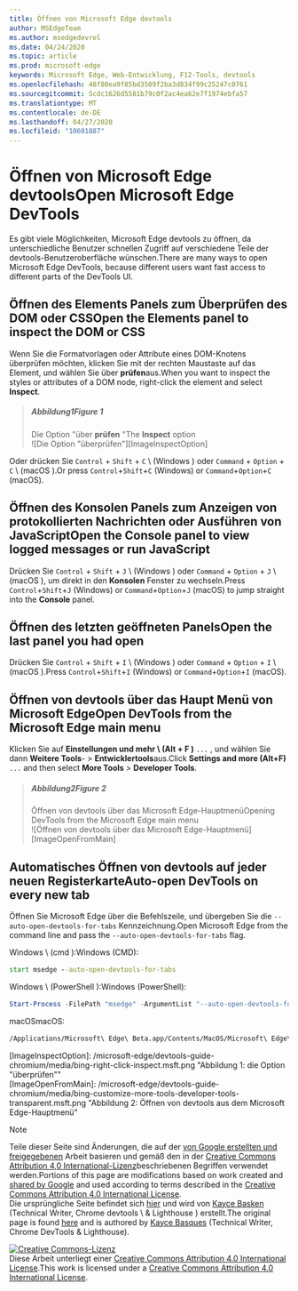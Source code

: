 ```yaml
---
title: Öffnen von Microsoft Edge devtools
author: MSEdgeTeam
ms.author: msedgedevrel
ms.date: 04/24/2020
ms.topic: article
ms.prod: microsoft-edge
keywords: Microsoft Edge, Web-Entwicklung, F12-Tools, devtools
ms.openlocfilehash: 48f80ea9f85bd3509f2ba3d834f99c25247c0761
ms.sourcegitcommit: 5cdc1626d5581b79c0f2ac4ea62e7f1974ebfa57
ms.translationtype: MT
ms.contentlocale: de-DE
ms.lasthandoff: 04/27/2020
ms.locfileid: "10601887"
---
```

<!-- Copyright Kayce Basques 

   Licensed under the Apache License, Version 2.0 (the "License");
   you may not use this file except in compliance with the License.
   You may obtain a copy of the License at

       https://www.apache.org/licenses/LICENSE-2.0

   Unless required by applicable law or agreed to in writing, software
   distributed under the License is distributed on an "AS IS" BASIS,
   WITHOUT WARRANTIES OR CONDITIONS OF ANY KIND, either express or implied.
   See the License for the specific language governing permissions and
   limitations under the License. -->





# <span data-ttu-id="900f9-103">Öffnen von Microsoft Edge devtools</span><span class="sxs-lookup"><span data-stu-id="900f9-103">Open Microsoft Edge DevTools</span></span>   



<span data-ttu-id="900f9-104">Es gibt viele Möglichkeiten, Microsoft Edge devtools zu öffnen, da unterschiedliche Benutzer schnellen Zugriff auf verschiedene Teile der devtools-Benutzeroberfläche wünschen.</span><span class="sxs-lookup"><span data-stu-id="900f9-104">There are many ways to open Microsoft Edge DevTools, because different users want fast access to different parts of the DevTools UI.</span></span>  

## <span data-ttu-id="900f9-105">Öffnen des Elements Panels zum Überprüfen des DOM oder CSS</span><span class="sxs-lookup"><span data-stu-id="900f9-105">Open the Elements panel to inspect the DOM or CSS</span></span>   

<span data-ttu-id="900f9-106">Wenn Sie die Formatvorlagen oder Attribute eines DOM-Knotens überprüfen möchten, klicken Sie mit der rechten Maustaste auf das Element, und wählen Sie über **prüfen**aus.</span><span class="sxs-lookup"><span data-stu-id="900f9-106">When you want to inspect the styles or attributes of a DOM node, right-click the element and select **Inspect**.</span></span>  

> ##### <span data-ttu-id="900f9-107">Abbildung1</span><span class="sxs-lookup"><span data-stu-id="900f9-107">Figure 1</span></span>  
> <span data-ttu-id="900f9-108">Die Option "über **prüfen** "</span><span class="sxs-lookup"><span data-stu-id="900f9-108">The **Inspect** option</span></span>  
> ![Die Option "überprüfen"][ImageInspectOption]  

<span data-ttu-id="900f9-110">Oder drücken Sie `Control` + `Shift` + `C` \ (Windows \) oder `Command` + `Option` + `C` \ (macOS \).</span><span class="sxs-lookup"><span data-stu-id="900f9-110">Or press `Control`+`Shift`+`C` \(Windows\) or `Command`+`Option`+`C` \(macOS\).</span></span>  

<!--See [Get Started With Viewing And Changing CSS][GetStartedCSS].  -->  

## <span data-ttu-id="900f9-111">Öffnen des Konsolen Panels zum Anzeigen von protokollierten Nachrichten oder Ausführen von JavaScript</span><span class="sxs-lookup"><span data-stu-id="900f9-111">Open the Console panel to view logged messages or run JavaScript</span></span>   

<span data-ttu-id="900f9-112">Drücken Sie `Control` + `Shift` + `J` \ (Windows \) oder `Command` + `Option` + `J` \ (macOS \), um direkt in den **Konsolen** Fenster zu wechseln.</span><span class="sxs-lookup"><span data-stu-id="900f9-112">Press `Control`+`Shift`+`J` \(Windows\) or `Command`+`Option`+`J` \(macOS\) to jump straight into the **Console** panel.</span></span>  

<!--See [Get Started With The Console][ConsoleGetStarted].  -->

## <span data-ttu-id="900f9-113">Öffnen des letzten geöffneten Panels</span><span class="sxs-lookup"><span data-stu-id="900f9-113">Open the last panel you had open</span></span>   

<span data-ttu-id="900f9-114">Drücken Sie `Control` + `Shift` + `I` \ (Windows \) oder `Command` + `Option` + `I` \ (macOS \).</span><span class="sxs-lookup"><span data-stu-id="900f9-114">Press `Control`+`Shift`+`I` \(Windows\) or `Command`+`Option`+`I` \(macOS\).</span></span>  

## <span data-ttu-id="900f9-115">Öffnen von devtools über das Haupt Menü von Microsoft Edge</span><span class="sxs-lookup"><span data-stu-id="900f9-115">Open DevTools from the Microsoft Edge main menu</span></span>  

<span data-ttu-id="900f9-116">Klicken Sie auf **Einstellungen und mehr \ (Alt + F \)** `...` , und wählen Sie dann **Weitere Tools**-  >  **Entwicklertools**aus.</span><span class="sxs-lookup"><span data-stu-id="900f9-116">Click **Settings and more \(Alt+F\)** `...` and then select **More Tools** > **Developer Tools**.</span></span>  

> ##### <span data-ttu-id="900f9-117">Abbildung2</span><span class="sxs-lookup"><span data-stu-id="900f9-117">Figure 2</span></span>  
> <span data-ttu-id="900f9-118">Öffnen von devtools über das Microsoft Edge-Hauptmenü</span><span class="sxs-lookup"><span data-stu-id="900f9-118">Opening DevTools from the Microsoft Edge main menu</span></span>  
> ![Öffnen von devtools über das Microsoft Edge-Hauptmenü][ImageOpenFromMain]  

## <span data-ttu-id="900f9-120">Automatisches Öffnen von devtools auf jeder neuen Registerkarte</span><span class="sxs-lookup"><span data-stu-id="900f9-120">Auto-open DevTools on every new tab</span></span>   

<span data-ttu-id="900f9-121">Öffnen Sie Microsoft Edge über die Befehlszeile, und übergeben Sie die `--auto-open-devtools-for-tabs` Kennzeichnung.</span><span class="sxs-lookup"><span data-stu-id="900f9-121">Open Microsoft Edge from the command line and pass the `--auto-open-devtools-for-tabs` flag.</span></span>  

<span data-ttu-id="900f9-122">Windows \ (cmd \):</span><span class="sxs-lookup"><span data-stu-id="900f9-122">Windows \(CMD\):</span></span>  

```cmd
start msedge --auto-open-devtools-for-tabs
```  

<span data-ttu-id="900f9-123">Windows \ (PowerShell \):</span><span class="sxs-lookup"><span data-stu-id="900f9-123">Windows \(PowerShell\):</span></span>  

```powershell
Start-Process -FilePath "msedge" -ArgumentList "--auto-open-devtools-for-tabs"
```  

<span data-ttu-id="900f9-124">macOS</span><span class="sxs-lookup"><span data-stu-id="900f9-124">macOS:</span></span>  

```bash
/Applications/Microsoft\ Edge\ Beta.app/Contents/MacOS/Microsoft\ Edge\ Beta --auto-open-devtools-for-tabs
```  

 



<!-- image links -->  

[ImagesMainIcon]: /microsoft-edge/devtools-guide-chromium/media/main-menu-icon.msft.png  

[ImageInspectOption]: /microsoft-edge/devtools-guide-chromium/media/bing-right-click-inspect.msft.png "Abbildung 1: die Option "überprüfen""  
[ImageOpenFromMain]: /microsoft-edge/devtools-guide-chromium/media/bing-customize-more-tools-developer-tools-transparent.msft.png "Abbildung 2: Öffnen von devtools aus dem Microsoft Edge-Hauptmenü"  

<!-- links -->  

<!--[ConsoleGetStarted]: /microsoft-edge/devtools-guide-chromium/console/get-started ""  -->  
<!--[GetStartedCSS]: /microsoft-edge/devtools-guide-chromium/css "CSS"  -->

> [!NOTE]
> <span data-ttu-id="900f9-127">Teile dieser Seite sind Änderungen, die auf der [von Google erstellten und freigegebenen][GoogleSitePolicies] Arbeit basieren und gemäß den in der [Creative Commons Attribution 4,0 International-Lizenz][CCA4IL]beschriebenen Begriffen verwendet werden.</span><span class="sxs-lookup"><span data-stu-id="900f9-127">Portions of this page are modifications based on work created and [shared by Google][GoogleSitePolicies] and used according to terms described in the [Creative Commons Attribution 4.0 International License][CCA4IL].</span></span>  
> <span data-ttu-id="900f9-128">Die ursprüngliche Seite befindet sich [hier](https://developers.google.com/web/tools/chrome-devtools/open) und wird von [Kayce Basken][KayceBasques] (Technical Writer, Chrome devtools \ & Lighthouse \) erstellt.</span><span class="sxs-lookup"><span data-stu-id="900f9-128">The original page is found [here](https://developers.google.com/web/tools/chrome-devtools/open) and is authored by [Kayce Basques][KayceBasques] \(Technical Writer, Chrome DevTools \& Lighthouse\).</span></span>  

[![Creative Commons-Lizenz][CCby4Image]][CCA4IL]  
<span data-ttu-id="900f9-130">Diese Arbeit unterliegt einer [Creative Commons Attribution 4.0 International License][CCA4IL].</span><span class="sxs-lookup"><span data-stu-id="900f9-130">This work is licensed under a [Creative Commons Attribution 4.0 International License][CCA4IL].</span></span>  

[CCA4IL]: https://creativecommons.org/licenses/by/4.0  
[CCby4Image]: https://i.creativecommons.org/l/by/4.0/88x31.png  
[GoogleSitePolicies]: https://developers.google.com/terms/site-policies  
[KayceBasques]: https://developers.google.com/web/resources/contributors/kaycebasques  
